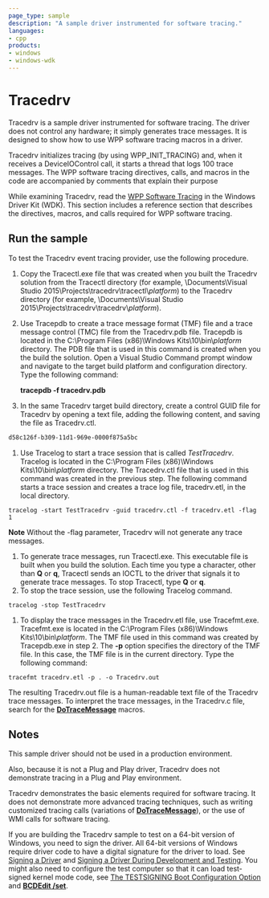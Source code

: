 ```yaml
---
page_type: sample
description: "A sample driver instrumented for software tracing."
languages:
- cpp
products:
- windows
- windows-wdk
---
```




<!---
    name: Tracedrv
    platform: Application
    language: cpp
    category: General Tracing
    description: A sample driver instrumented for software tracing.
    samplefwlink: http://go.microsoft.com/fwlink/p/?LinkId=617726
--->

# Tracedrv

Tracedrv is a sample driver instrumented for software tracing. The driver does not control any hardware; it simply generates trace messages. It is designed to show how to use WPP software tracing macros in a driver.

Tracedrv initializes tracing (by using WPP\_INIT\_TRACING) and, when it receives a DeviceIOControl call, it starts a thread that logs 100 trace messages. The WPP software tracing directives, calls, and macros in the code are accompanied by comments that explain their purpose

While examining Tracedrv, read the [WPP Software Tracing](http://msdn.microsoft.com/en-us/library/windows/hardware/ff556204) in the Windows Driver Kit (WDK). This section includes a reference section that describes the directives, macros, and calls required for WPP software tracing.

## Run the sample

To test the Tracedrv event tracing provider, use the following procedure.

1. Copy the Tracectl.exe file that was created when you built the Tracedrv solution from the Tracectl directory (for example, \\Documents\\Visual Studio 2015\\Projects\\tracedrv\\tracectl\\*platform*) to the Tracedrv directory (for example, \\Documents\\Visual Studio 2015\\Projects\\tracedrv\\tracedrv\\*platform*).
1. Use Tracepdb to create a trace message format (TMF) file and a trace message control (TMC) file from the Tracedrv.pdb file. Tracepdb is located in the C:\\Program Files (x86)\\Windows Kits\\10\\bin\\*platform* directory. The PDB file that is used in this command is created when you the build the solution. Open a Visual Studio Command prompt window and navigate to the target build platform and configuration directory. Type the following command:

    **tracepdb -f tracedrv.pdb**

1. In the same Tracedrv target build directory, create a control GUID file for Tracedrv by opening a text file, adding the following content, and saving the file as Tracedrv.ctl.

  ```txt
  d58c126f-b309-11d1-969e-0000f875a5bc
  ```

1. Use Tracelog to start a trace session that is called *TestTracedrv*. Tracelog is located in the C:\\Program Files (x86)\\Windows Kits\\10\\bin\\*platform* directory. The Tracedrv.ctl file that is used in this command was created in the previous step. The following command starts a trace session and creates a trace log file, tracedrv.etl, in the local directory.

  ``` 
  tracelog -start TestTracedrv -guid tracedrv.ctl -f tracedrv.etl -flag 1
  ```

  **Note** Without the -flag parameter, Tracedrv will not generate any trace messages.

1. To generate trace messages, run Tracectl.exe. This executable file is built when you build the solution. Each time you type a character, other than **Q** or **q**, Tracectl sends an IOCTL to the driver that signals it to generate trace messages. To stop Tracectl, type **Q** or **q**.
1. To stop the trace session, use the following Tracelog command.

  ``` 
  tracelog -stop TestTracedrv
  ```

1. To display the trace messages in the Tracedrv.etl file, use Tracefmt.exe. Tracefmt.exe is located in the C:\\Program Files (x86)\\Windows Kits\\10\\bin\\*platform*. The TMF file used in this command was created by Tracepdb.exe in step 2. The **-p** option specifies the directory of the TMF file. In this case, the TMF file is in the current directory. Type the following command:

  ```
  tracefmt tracedrv.etl -p . -o Tracedrv.out
  ```

The resulting Tracedrv.out file is a human-readable text file of the Tracedrv trace messages. To interpret the trace messages, in the Tracedrv.c file, search for the [**DoTraceMessage**](http://msdn.microsoft.com/en-us/library/windows/hardware/ff544918) macros.

## Notes

This sample driver should not be used in a production environment.

Also, because it is not a Plug and Play driver, Tracedrv does not demonstrate tracing in a Plug and Play environment.

Tracedrv demonstrates the basic elements required for software tracing. It does not demonstrate more advanced tracing techniques, such as writing customized tracing calls (variations of [**DoTraceMessage**](http://msdn.microsoft.com/en-us/library/windows/hardware/ff544918)), or the use of WMI calls for software tracing.

If you are building the Tracedrv sample to test on a 64-bit version of Windows, you need to sign the driver. All 64-bit versions of Windows require driver code to have a digital signature for the driver to load. See [Signing a Driver](http://msdn.microsoft.com/en-us/library/windows/hardware/ff554809) and [Signing a Driver During Development and Testing](http://msdn.microsoft.com/en-us/library/windows/hardware/hh967733). You might also need to configure the test computer so that it can load test-signed kernel mode code, see [The TESTSIGNING Boot Configuration Option](http://msdn.microsoft.com/en-us/library/windows/hardware/ff553484) and [**BCDEdit /set**](http://msdn.microsoft.com/en-us/library/windows/hardware/ff542202).
